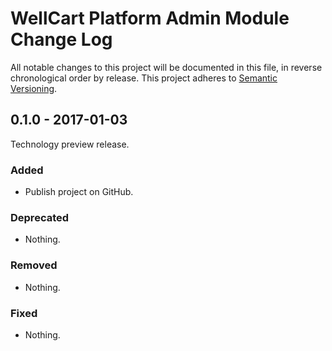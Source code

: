 WellCart Platform Admin Module Change Log
=========================================

All notable changes to this project will be documented in this file, in reverse chronological order by release.
This project adheres to [Semantic Versioning](http://semver.org/).


## 0.1.0 - 2017-01-03

Technology preview release.

### Added

- Publish project on GitHub.

### Deprecated

- Nothing.

### Removed

- Nothing.

### Fixed

- Nothing.
